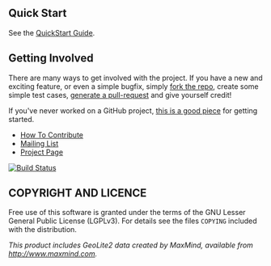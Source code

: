 ## Quick Start
See the [QuickStart Guide](https://github.com/csirtgadgets/massive-octo-spice/wiki/QuickStart).

## Getting Involved
There are many ways to get involved with the project. If you have a new and exciting feature, or even a simple bugfix, simply [fork the repo](https://help.github.com/articles/fork-a-repo), create some simple test cases, [generate a pull-request](https://help.github.com/articles/using-pull-requests) and give yourself credit!

If you've never worked on a GitHub project, [this is a good piece](https://guides.github.com/activities/contributing-to-open-source) for getting started.

* [How To Contribute](contributing.md)  
* [Mailing List](https://groups.google.com/forum/#!forum/ci-framework)  
* [Project Page](http://docs.csirtgadgets.org/massive-octo-spice/)

[![Build Status](https://travis-ci.org/csirtgadgets/massive-octo-spice.png?branch=master)](https://travis-ci.org/csirtgadgets/massive-octo-spice)

## COPYRIGHT AND LICENCE
Free use of this software is granted under the terms of the GNU Lesser General Public License (LGPLv3). For details see the files `COPYING` included with the distribution.

_This product includes GeoLite2 data created by MaxMind, available from <a href="http://www.maxmind.com">http://www.maxmind.com</a>._
